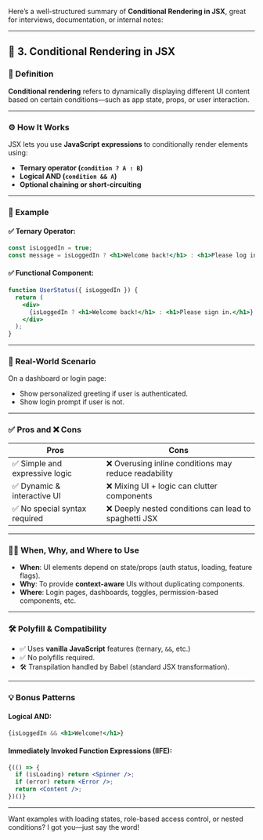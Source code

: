 Here’s a well-structured summary of **Conditional Rendering in JSX**, great for interviews, documentation, or internal notes:

---

## 🔀 3. Conditional Rendering in JSX

### 📘 Definition
**Conditional rendering** refers to dynamically displaying different UI content based on certain conditions—such as app state, props, or user interaction.

---

### ⚙️ How It Works

JSX lets you use **JavaScript expressions** to conditionally render elements using:

- **Ternary operator (`condition ? A : B`)**
- **Logical AND (`condition && A`)**
- **Optional chaining or short-circuiting**

---

### 🧪 Example

#### ✅ Ternary Operator:
```jsx
const isLoggedIn = true;
const message = isLoggedIn ? <h1>Welcome back!</h1> : <h1>Please log in.</h1>;
```

#### ✅ Functional Component:
```jsx
function UserStatus({ isLoggedIn }) {
  return (
    <div>
      {isLoggedIn ? <h1>Welcome back!</h1> : <h1>Please sign in.</h1>}
    </div>
  );
}
```

---

### 📌 Real-World Scenario

On a dashboard or login page:
- Show personalized greeting if user is authenticated.
- Show login prompt if user is not.

---

### ✅ Pros and ❌ Cons

| Pros                           | Cons                                                          |
|--------------------------------|---------------------------------------------------------------|
| ✅ Simple and expressive logic | ❌ Overusing inline conditions may reduce readability         |
| ✅ Dynamic & interactive UI    | ❌ Mixing UI + logic can clutter components                   |
| ✅ No special syntax required  | ❌ Deeply nested conditions can lead to spaghetti JSX         |

---

### 🕵️‍♂️ When, Why, and Where to Use

- **When**: UI elements depend on state/props (auth status, loading, feature flags).
- **Why**: To provide **context-aware** UIs without duplicating components.
- **Where**: Login pages, dashboards, toggles, permission-based components, etc.

---

### 🛠️ Polyfill & Compatibility

- ✅ Uses **vanilla JavaScript** features (ternary, `&&`, etc.)
- ✅ No polyfills required.
- 🛠️ Transpilation handled by Babel (standard JSX transformation).

---

### 💡 Bonus Patterns

#### Logical AND:
```jsx
{isLoggedIn && <h1>Welcome!</h1>}
```

#### Immediately Invoked Function Expressions (IIFE):
```jsx
{(() => {
  if (isLoading) return <Spinner />;
  if (error) return <Error />;
  return <Content />;
})()}
```

---

Want examples with loading states, role-based access control, or nested conditions? I got you—just say the word!